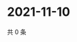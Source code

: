 # 2021-11-10

共 0 条

<!-- BEGIN WEIBO -->
<!-- 最后更新时间 Wed Nov 10 2021 08:13:51 GMT+0800 (China Standard Time) -->

<!-- END WEIBO -->
